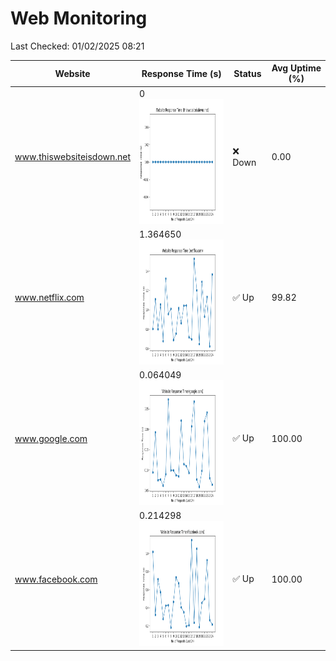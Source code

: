 # Web Monitoring

Last Checked: 01/02/2025 08:21

| Website | Response Time (s) | Status | Avg Uptime (%) |
|---------|-------------------|--------|----------------|
| www.thiswebsiteisdown.net | 0 <br> <img src="graph/thiswebsiteisdown.net.png" alt="Graph" width="200" height="200">  | ❌ Down | 0.00 |
| www.netflix.com | 1.364650 <br> <img src="graph/netflix.com.png" alt="Graph" width="200" height="200">  | ✅ Up | 99.82 |
| www.google.com | 0.064049 <br> <img src="graph/google.com.png" alt="Graph" width="200" height="200">  | ✅ Up | 100.00 |
| www.facebook.com | 0.214298 <br> <img src="graph/facebook.com.png" alt="Graph" width="200" height="200">  | ✅ Up | 100.00 |
